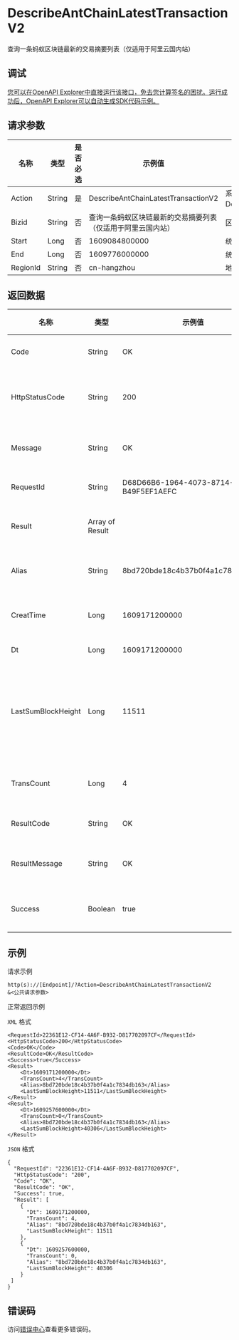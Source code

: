 # DescribeAntChainLatestTransactionV2

查询一条蚂蚁区块链最新的交易摘要列表（仅适用于阿里云国内站）

## 调试

[您可以在OpenAPI Explorer中直接运行该接口，免去您计算签名的困扰。运行成功后，OpenAPI Explorer可以自动生成SDK代码示例。](https://api.aliyun.com/#product=Baas&api=DescribeAntChainLatestTransactionV2&type=RPC&version=2018-12-21)

## 请求参数

|名称|类型|是否必选|示例值|描述|
|--|--|----|---|--|
|Action|String|是|DescribeAntChainLatestTransactionV2|系统规定参数。取值：DescribeAntChainLatestTransactionV2。 |
|Bizid|String|否|查询一条蚂蚁区块链最新的交易摘要列表（仅适用于阿里云国内站）|区块链ID |
|Start|Long|否|1609084800000|统计开始时间 |
|End|Long|否|1609776000000|统计结束时间 |
|RegionId|String|否|cn-hangzhou|地域ID，限制cn-hangzhou |

## 返回数据

|名称|类型|示例值|描述|
|--|--|---|--|
|Code|String|OK|返回码 |
|HttpStatusCode|String|200|请求返回码 |
|Message|String|OK|请求消息 |
|RequestId|String|D68D66B6-1964-4073-8714-B49F5EF1AEFC|请求ID |
|Result|Array of Result| |请求结果 |
|Alias|String|8bd720bde18c4b37b0f4a1c7834db163|区块链ID |
|CreatTime|Long|1609171200000|创建时间 |
|Dt|Long|1609171200000|时间 |
|LastSumBlockHeight|Long|11511|最后统计的区块高度 |
|TransCount|Long|4|交易总量 |
|ResultCode|String|OK|结果码 |
|ResultMessage|String|OK|结果消息 |
|Success|Boolean|true|结果状态 |

## 示例

请求示例

```
http(s)://[Endpoint]/?Action=DescribeAntChainLatestTransactionV2
&<公共请求参数>
```

正常返回示例

`XML` 格式

```
<RequestId>22361E12-CF14-4A6F-B932-D817702097CF</RequestId>
<HttpStatusCode>200</HttpStatusCode>
<Code>OK</Code>
<ResultCode>OK</ResultCode>
<Success>true</Success>
<Result>
    <Dt>1609171200000</Dt>
    <TransCount>4</TransCount>
    <Alias>8bd720bde18c4b37b0f4a1c7834db163</Alias>
    <LastSumBlockHeight>11511</LastSumBlockHeight>
</Result>
<Result>
    <Dt>1609257600000</Dt>
    <TransCount>0</TransCount>
    <Alias>8bd720bde18c4b37b0f4a1c7834db163</Alias>
    <LastSumBlockHeight>40306</LastSumBlockHeight>
</Result>
```

`JSON` 格式

```
{
  "RequestId": "22361E12-CF14-4A6F-B932-D817702097CF",
  "HttpStatusCode": "200",
  "Code": "OK",
  "ResultCode": "OK",
  "Success": true,
  "Result": [
    {
      "Dt": 1609171200000,
      "TransCount": 4,
      "Alias": "8bd720bde18c4b37b0f4a1c7834db163",
      "LastSumBlockHeight": 11511
    },
    {
      "Dt": 1609257600000,
      "TransCount": 0,
      "Alias": "8bd720bde18c4b37b0f4a1c7834db163",
      "LastSumBlockHeight": 40306
    }
 ]
}
```

## 错误码

访问[错误中心](https://error-center.aliyun.com/status/product/Baas)查看更多错误码。

